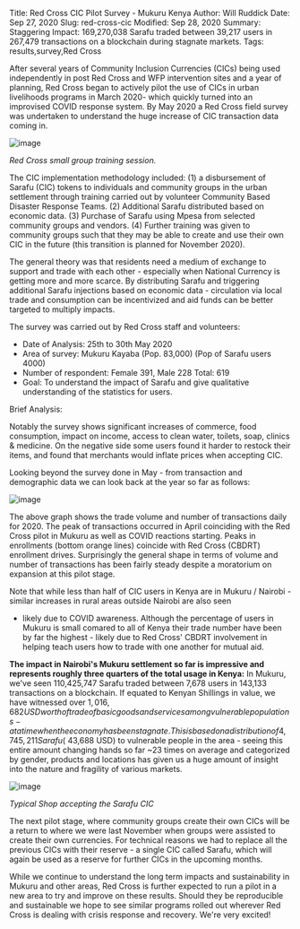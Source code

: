 Title: Red Cross CIC Pilot Survey - Mukuru Kenya
Author: Will Ruddick
Date: Sep 27, 2020
Slug: red-cross-cic
Modified: Sep 28, 2020
Summary: Staggering Impact: 169,270,038 Sarafu traded between 39,217 users in 267,479 transactions on a blockchain during stagnate markets.
Tags: results,survey,Red Cross

After several years of Community Inclusion Currencies (CICs) being used
independently in post Red Cross and WFP intervention sites and a year of
planning, Red Cross began to actively pilot the use of CICs in urban
livelihoods programs in March 2020- which quickly turned into an
improvised COVID response system. By May 2020 a Red Cross field survey
was undertaken to understand the huge increase of CIC transaction data
coming in.

![image](images/blog/red-cross-cic1.webp)

_Red Cross small group training session._

The CIC implementation methodology included: (1) a disbursement of
Sarafu (CIC) tokens to individuals and community groups in the urban
settlement through training carried out by volunteer Community Based
Disaster Response Teams. (2) Additional Sarafu distributed based on
economic data. (3) Purchase of Sarafu using Mpesa from selected
community groups and vendors. (4) Further training was given to
community groups such that they may be able to create and use their own
CIC in the future (this transition is planned for November 2020).

The general theory was that residents need a medium of exchange to
support and trade with each other - especially when National Currency is
getting more and more scarce. By distributing Sarafu and triggering
additional Sarafu injections based on economic data - circulation via
local trade and consumption can be incentivized and aid funds can be
better targeted to multiply impacts.

The survey was carried out by Red Cross staff and volunteers:

- Date of Analysis: 25th to 30th May 2020
- Area of survey: Mukuru Kayaba (Pop. 83,000) (Pop of Sarafu
  users 4000)
- Number of respondent: Female 391, Male 228 Total: 619
- Goal: To understand the impact of Sarafu and give qualitative
  understanding of the statistics for users.

Brief Analysis:

Notably the survey shows significant increases of commerce, food
consumption, impact on income, access to clean water, toilets, soap,
clinics & medicine. On the negative side some users found it harder to
restock their items, and found that merchants would inflate prices when
accepting CIC.

Looking beyond the survey done in May - from transaction and demographic
data we can look back at the year so far as follows:

![image](images/blog/red-cross97.webp)

The above graph shows the trade volume and number of transactions daily
for 2020. The peak of transactions occurred in April coinciding with the
Red Cross pilot in Mukuru as well as COVID reactions starting. Peaks in
enrollments (bottom orange lines) coincide with Red Cross (CBDRT)
enrollment drives. Surprisingly the general shape in terms of volume and
number of transactions has been fairly steady despite a moratorium on
expansion at this pilot stage.

Note that while less than half of CIC users in Kenya are in Mukuru /
Nairobi - similar increases in rural areas outside Nairobi are also seen

- likely due to COVID awareness. Although the percentage of users in
  Mukuru is small comared to all of Kenya their trade number have been by
  far the highest - likely due to Red Cross' CBDRT involvement in helping
  teach users how to trade with one another for mutual aid.

**The impact in Nairobi's Mukuru settlement so far is impressive and
represents roughly three quarters of the total usage in Kenya:** In
Mukuru, we've seen 110,425,747 Sarafu traded between 7,678 users in
143,133 transactions on a blockchain. If equated to Kenyan Shillings in
value, we have witnessed over $1,016,682 USD worth of trade of basic
goods and services among vulnerable populations - at a time when the
economy has been stagnate. This is based on a distribution of 4,745,211
Sarafu (~$43,688 USD) to vulnerable people in the area - seeing this
entire amount changing hands so far ~23 times on average and
categorized by gender, products and locations has given us a huge amount
of insight into the nature and fragility of various markets.

![image](images/blog/red-cross138.webp)

_Typical Shop accepting the Sarafu CIC_

The next pilot stage, where community groups create their own CICs will
be a return to where we were last November when groups were assisted to
create their own currencies. For technical reasons we had to replace all
the previous CICs with their reserve - a single CIC called Sarafu, which
will again be used as a reserve for further CICs in the upcoming months.

While we continue to understand the long term impacts and sustainability
in Mukuru and other areas, Red Cross is further expected to run a pilot
in a new area to try and improve on these results. Should they be
reproducible and sustainable we hope to see similar programs rolled out
wherever Red Cross is dealing with crisis response and recovery. We're
very excited!
